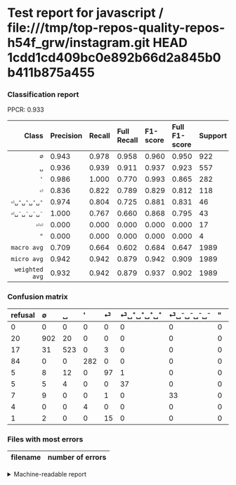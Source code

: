 # Test report for javascript / file:///tmp/top-repos-quality-repos-h54f_grw/instagram.git HEAD 1cdd1cd409bc0e892b66d2a845b0b411b875a455

### Classification report

PPCR: 0.933

| Class | Precision | Recall | Full Recall | F1-score | Full F1-score | Support | Full Support | PPCR |
|------:|:----------|:-------|:------------|:---------|:---------|:--------|:-------------|:-----|
| `∅` | 0.943| 0.978| 0.958| 0.960| 0.950| 922| 942| 0.979 |
| `␣` | 0.936| 0.939| 0.911| 0.937| 0.923| 557| 574| 0.970 |
| `'` | 0.986| 1.000| 0.770| 0.993| 0.865| 282| 366| 0.770 |
| `⏎` | 0.836| 0.822| 0.789| 0.829| 0.812| 118| 123| 0.959 |
| `⏎␣⁺␣⁺␣⁺␣⁺` | 0.974| 0.804| 0.725| 0.881| 0.831| 46| 51| 0.902 |
| `⏎␣⁻␣⁻␣⁻␣⁻` | 1.000| 0.767| 0.660| 0.868| 0.795| 43| 50| 0.860 |
| `⏎⏎` | 0.000| 0.000| 0.000| 0.000| 0.000| 17| 18| 0.944 |
| `"` | 0.000| 0.000| 0.000| 0.000| 0.000| 4| 8| 0.500 |
| `macro avg` | 0.709| 0.664| 0.602| 0.684| 0.647| 1989| 2132| 0.933 |
| `micro avg` | 0.942| 0.942| 0.879| 0.942| 0.909| 1989| 2132| 0.933 |
| `weighted avg` | 0.932| 0.942| 0.879| 0.937| 0.902| 1989| 2132| 0.933 |

### Confusion matrix

|refusal|  ∅| ␣| '| ⏎| ⏎␣⁺␣⁺␣⁺␣⁺| ⏎␣⁻␣⁻␣⁻␣⁻| "| ⏎⏎| 
|:---|:---|:---|:---|:---|:---|:---|:---|:---|
|0 |0 |0 |0 |0 |0 |0 |0 |0 |
|20 |902 |20 |0 |0 |0 |0 |0 |0 |
|17 |31 |523 |0 |3 |0 |0 |0 |0 |
|84 |0 |0 |282 |0 |0 |0 |0 |0 |
|5 |8 |12 |0 |97 |1 |0 |0 |0 |
|5 |5 |4 |0 |0 |37 |0 |0 |0 |
|7 |9 |0 |0 |1 |0 |33 |0 |0 |
|4 |0 |0 |4 |0 |0 |0 |0 |0 |
|1 |2 |0 |0 |15 |0 |0 |0 |0 |

### Files with most errors

| filename | number of errors|
|:----:|:-----|

<details>
    <summary>Machine-readable report</summary>
```json
{
  "cl_report": {"\"": {"f1-score": 0.0, "precision": 0.0, "recall": 0.0, "support": 4}, "\u0027": {"f1-score": 0.9929577464788732, "precision": 0.986013986013986, "recall": 1.0, "support": 282}, "macro avg": {"f1-score": 0.683594018307771, "precision": 0.709254139145088, "recall": 0.6638862897810485, "support": 1989}, "micro avg": {"f1-score": 0.9421820010055304, "precision": 0.9421820010055304, "recall": 0.9421820010055304, "support": 1989}, "weighted avg": {"f1-score": 0.9366366480558416, "precision": 0.9324575803002808, "recall": 0.9421820010055304, "support": 1989}, "\u2205": {"f1-score": 0.9600851516764237, "precision": 0.9425287356321839, "recall": 0.9783080260303688, "support": 922}, "\u23ce": {"f1-score": 0.829059829059829, "precision": 0.8362068965517241, "recall": 0.8220338983050848, "support": 118}, "\u23ce\u23ce": {"f1-score": 0.0, "precision": 0.0, "recall": 0.0, "support": 17}, "\u23ce\u2423\u207a\u2423\u207a\u2423\u207a\u2423\u207a": {"f1-score": 0.8809523809523809, "precision": 0.9736842105263158, "recall": 0.8043478260869565, "support": 46}, "\u23ce\u2423\u207b\u2423\u207b\u2423\u207b\u2423\u207b": {"f1-score": 0.868421052631579, "precision": 1.0, "recall": 0.7674418604651163, "support": 43}, "\u2423": {"f1-score": 0.9372759856630823, "precision": 0.9355992844364938, "recall": 0.9389587073608617, "support": 557}},
  "cl_report_full": {"\"": {"f1-score": 0.0, "precision": 0.0, "recall": 0.0, "support": 8}, "\u0027": {"f1-score": 0.8650306748466258, "precision": 0.986013986013986, "recall": 0.7704918032786885, "support": 366}, "macro avg": {"f1-score": 0.6470717416300421, "precision": 0.709254139145088, "recall": 0.6016608582886672, "support": 2132}, "micro avg": {"f1-score": 0.9094879883523417, "precision": 0.9421820010055304, "recall": 0.8789868667917449, "support": 2132}, "weighted avg": {"f1-score": 0.9021599692772391, "precision": 0.9325931145055759, "recall": 0.8789868667917449, "support": 2132}, "\u2205": {"f1-score": 0.9499736703528172, "precision": 0.9425287356321839, "recall": 0.9575371549893843, "support": 942}, "\u23ce": {"f1-score": 0.811715481171548, "precision": 0.8362068965517241, "recall": 0.7886178861788617, "support": 123}, "\u23ce\u23ce": {"f1-score": 0.0, "precision": 0.0, "recall": 0.0, "support": 18}, "\u23ce\u2423\u207a\u2423\u207a\u2423\u207a\u2423\u207a": {"f1-score": 0.8314606741573034, "precision": 0.9736842105263158, "recall": 0.7254901960784313, "support": 51}, "\u23ce\u2423\u207b\u2423\u207b\u2423\u207b\u2423\u207b": {"f1-score": 0.7951807228915663, "precision": 1.0, "recall": 0.66, "support": 50}, "\u2423": {"f1-score": 0.9232127096204766, "precision": 0.9355992844364938, "recall": 0.9111498257839721, "support": 574}},
  "ppcr": 0.9329268292682927
}
```
</details>
